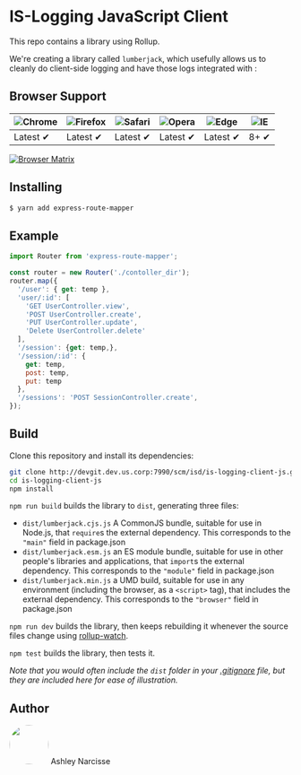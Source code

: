 # IS-Logging JavaScript Client 

This repo contains a library using Rollup.

We're creating a library called `lumberjack`, which usefully allows us to cleanly do client-side logging and have those logs integrated with :

## Browser Support

![Chrome](https://raw.github.com/alrra/browser-logos/master/src/chrome/chrome_48x48.png) | ![Firefox](https://raw.github.com/alrra/browser-logos/master/src/firefox/firefox_48x48.png) | ![Safari](https://raw.github.com/alrra/browser-logos/master/src/safari/safari_48x48.png) | ![Opera](https://raw.github.com/alrra/browser-logos/master/src/opera/opera_48x48.png) | ![Edge](https://raw.github.com/alrra/browser-logos/master/src/edge/edge_48x48.png) | ![IE](https://raw.github.com/alrra/browser-logos/master/src/archive/internet-explorer_9-11/internet-explorer_9-11_48x48.png) |
--- | --- | --- | --- | --- | --- |
Latest ✔ | Latest ✔ | Latest ✔ | Latest ✔ | Latest ✔ | 8+ ✔ |

[![Browser Matrix](https://saucelabs.com/open_sauce/build_matrix/axios.svg)](https://saucelabs.com/u/axios)

## Installing 
```bash
$ yarn add express-route-mapper
```

## Example
```js
import Router from 'express-route-mapper';

const router = new Router('./contoller_dir');
router.map({
  '/user': { get: temp },
  'user/:id': [
  	'GET UserController.view',
  	'POST UserController.create',
  	'PUT UserController.update',
  	'Delete UserController.delete'
  ],
  '/session': {get: temp,},
  '/session/:id': {
    get: temp,
    post: temp,
    put: temp
  },
  '/sessions': 'POST SessionController.create',
});
```

## Build
Clone this repository and install its dependencies:
```bash
git clone http://devgit.dev.us.corp:7990/scm/isd/is-logging-client-js.git
cd is-logging-client-js
npm install
```

`npm run build` builds the library to `dist`, generating three files:

* `dist/lumberjack.cjs.js`
    A CommonJS bundle, suitable for use in Node.js, that `require`s the external dependency. This corresponds to the `"main"` field in package.json
* `dist/lumberjack.esm.js`
    an ES module bundle, suitable for use in other people's libraries and applications, that `import`s the external dependency. This corresponds to the `"module"` field in package.json
* `dist/lumberjack.min.js`
    a UMD build, suitable for use in any environment (including the browser, as a `<script>` tag), that includes the external dependency. This corresponds to the `"browser"` field in package.json

`npm run dev` builds the library, then keeps rebuilding it whenever the source files change using [rollup-watch](https://github.com/rollup/rollup-watch).

`npm test` builds the library, then tests it.

*Note that you would often include the `dist` folder in your [.gitignore](https://github.com/rollup/rollup-starter-lib/blob/master/.gitignore) file, but they are included here for ease of illustration.*


## Author
<img src="http://devgit.dev.us.corp:7990/users/ashleyn/avatar.png" width="70" style="border-radius: 100%"/> Ashley Narcisse
